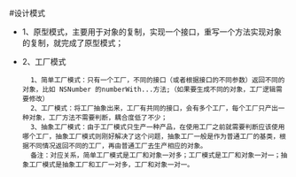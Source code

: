 #设计模式

* 1、原型模式，主要用于对象的复制，实现一个接口，重写一个方法实现对象的复制，就完成了原型模式；
* 2、工厂模式

		1、简单工厂模式：只有一个工厂，不同的接口（或者根据接口的不同参数）返回不同的对象，比如 NSNumber 的numberWith...方法;（如果要生成不同的对象，工厂逻辑需要修改）
		2、工厂模式：将工厂抽象出来，工厂有共同的接口，会有多个工厂，每个工厂只产出一种对象，工厂方法不需要判断，耦合度低了不少；
		3、抽象工厂模式：由于工厂模式只生产一种产品，在使用工厂之前就需要判断应该使用哪个工厂，抽象工厂模式则刚好解决了这个问题，抽象工厂一般是作为普通工厂的基类，根据不同情况返回不同的工厂，再由普通工厂去生产相应的对象。
		备注：对应关系，简单工厂模式是工厂和对象一对多；工厂模式是工厂和对象一对一；抽象工厂模式是抽象工厂和工厂一对多，工厂和对象一对一。
		



